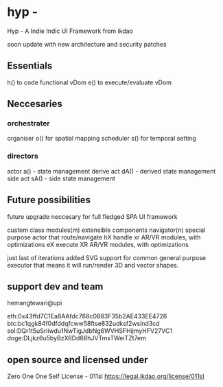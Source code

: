 # hyp - 
Hyp - A Indie Indic UI Framework from ikdao

soon update with new architecture and security patches

## Essentials

h() to code functional vDom
e() to execute/evaluate vDom

## Neccesaries

### orchestrater
organiser o() for spatial mapping 
scheduler s() for temporal setting

### directors
actor a() - state management 
derive act dA() - derived state management 
side act sA() - side state management 

## Future possibilities 

future upgrade neccesary for full fledged SPA UI framework

custom class modules(m) extensible components
navigator(n) special purpose actor that route/navigate
hX handle xr AR/VR modules, with optimizations
eX execute XR AR/VR modules, with optimizations

just last of iterations added SVG support for common general purpose executor that means it will run/render 3D and vector shapes.

## support dev and team 
hemangtewari@upi

eth:0x43ffd7C1Ea8AAfdc768c0883F35b2AE433EE4726
btc:bc1qgk84f0dfddqfcww58ftse832udksf2wslnd3cd
sol:DQr1t5uSriiwdu1NwTigJdbNg6WVHSFHijmyHFV27VC1
doge:DLjkz6u5byBzX6Dd68hJVTmxTWeiTZt7em


## open source and licensed under

Zero One One Self License - 011sl
https://legal.ikdao.org/license/011sl